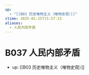 ```yaml
---
up:
  - "[[B03 历史唯物主义（唯物史观）]]"
ctime: 2025-01-25T15:57:15
aliases:
  - 人民内部矛盾
---
```


# B037 人民内部矛盾

- up: [[B03 历史唯物主义（唯物史观）]]
